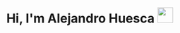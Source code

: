<h1 align="center">Hi, I'm Alejandro Huesca <img src="https://media3.giphy.com/media/v1.Y2lkPTc5MGI3NjExbXdlN2oxNjNma2N3eGV4aGc5cnQ4bTV3eWFxdnJxaHZhNThoNm9xMCZlcD12MV9pbnRlcm5hbF9naWZfYnlfaWQmY3Q9cw/8rWn07iZuipP4IU5k6/giphy.gif" width="35" lenght="35"> </h1>
<!--
**PeinSoR/PeinSoR** is a ✨ _special_ ✨ repository because its `README.md` (this file) appears on your GitHub profile.

Here are some ideas to get you started:

- 🔭 I’m currently working on ...
- 🌱 I’m currently learning ...
- 👯 I’m looking to collaborate on ...
- 🤔 I’m looking for help with ...
- 💬 Ask me about ...
- 📫 How to reach me: ...
- 😄 Pronouns: ...
- ⚡ Fun fact: ...
-->

